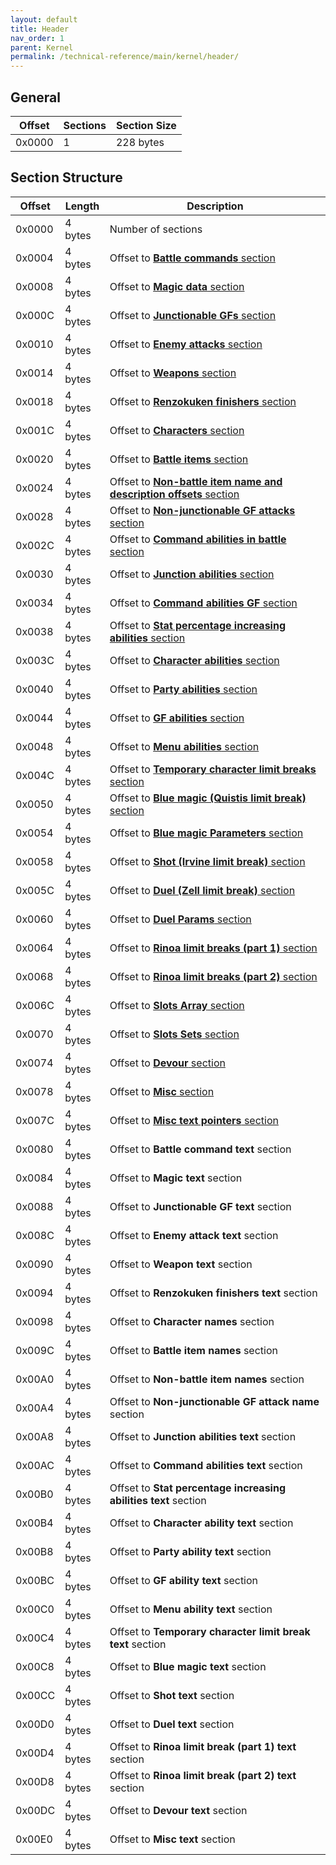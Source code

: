 ```yaml
---
layout: default
title: Header
nav_order: 1
parent: Kernel
permalink: /technical-reference/main/kernel/header/
---
```


## General

| Offset | Sections | Section Size |
|--------|----------|--------------|
| 0x0000 | 1        | 228 bytes    |

## Section Structure

| Offset | Length  | Description                                                                                                       |
|--------|---------|-------------------------------------------------------------------------------------------------------------------|
| 0x0000 | 4 bytes | Number of sections                                                                                                |
| 0x0004 | 4 bytes | Offset to [**Battle commands** section                              ](../battle-commands)                         |
| 0x0008 | 4 bytes | Offset to [**Magic data** section                                   ](../magic)                                   |
| 0x000C | 4 bytes | Offset to [**Junctionable GFs** section                             ](../junctionable-GFs)                        |
| 0x0010 | 4 bytes | Offset to [**Enemy attacks** section                                ](../enemy-attacks)                           |
| 0x0014 | 4 bytes | Offset to [**Weapons** section                                      ](../weapons)                                 |
| 0x0018 | 4 bytes | Offset to [**Renzokuken finishers** section                         ](../renzokuken-finishers)                    |
| 0x001C | 4 bytes | Offset to [**Characters** section                                   ](../characters)                              |
| 0x0020 | 4 bytes | Offset to [**Battle items** section                                 ](../battle-items)                            |
| 0x0024 | 4 bytes | Offset to [**Non-battle item name and description offsets** section ](../non-battle-item-and-description-offsets) |
| 0x0028 | 4 bytes | Offset to [**Non-junctionable GF attacks** section                  ](../non-junctionable-GF-attacks)             |
| 0x002C | 4 bytes | Offset to [**Command abilities in battle** section                  ](../command-abilities-in-battle)             |
| 0x0030 | 4 bytes | Offset to [**Junction abilities** section                           ](../junction-abilities)                      |
| 0x0034 | 4 bytes | Offset to [**Command abilities GF** section                         ](../command-abilities-gf)                    |
| 0x0038 | 4 bytes | Offset to [**Stat percentage increasing abilities** section         ](../stat-percentage-increasin-abilities)     |
| 0x003C | 4 bytes | Offset to [**Character abilities** section                          ](../character-abilities)                     |
| 0x0040 | 4 bytes | Offset to [**Party abilities** section                              ](../party-abilities)                         |
| 0x0044 | 4 bytes | Offset to [**GF abilities** section                                 ](../gf-abilities)                            |
| 0x0048 | 4 bytes | Offset to [**Menu abilities** section                               ](../menu-abilities)                          |
| 0x004C | 4 bytes | Offset to [**Temporary character limit breaks** section             ](../temporary-character-limit-breaks)        |
| 0x0050 | 4 bytes | Offset to [**Blue magic (Quistis limit break)** section             ](../blue-magic)                              |
| 0x0054 | 4 bytes | Offset to [**Blue magic Parameters** section                        ](../blue-magic-parameters)                   |
| 0x0058 | 4 bytes | Offset to [**Shot (Irvine limit break)** section                    ](../shot-(irvine-limit-breaks))              |
| 0x005C | 4 bytes | Offset to [**Duel (Zell limit break)** section                      ](../duel-(zell-limit-breaks))                |
| 0x0060 | 4 bytes | Offset to [**Duel Params** section                                  ](../duel-params)                             |
| 0x0064 | 4 bytes | Offset to [**Rinoa limit breaks (part 1)** section                  ](../rinoa-commands)                          |
| 0x0068 | 4 bytes | Offset to [**Rinoa limit breaks (part 2)** section                  ](../rinoa-combine-limit-break)               |
| 0x006C | 4 bytes | Offset to [**Slots Array** section                                  ](../slots-array)                             |
| 0x0070 | 4 bytes | Offset to [**Slots Sets** section                                   ](../slots-seets)                             |
| 0x0074 | 4 bytes | Offset to [**Devour** section                                       ](../devour)                                  |
| 0x0078 | 4 bytes | Offset to [**Misc** section                                         ](../misc)                                    |
| 0x007C | 4 bytes | Offset to [**Misc text pointers** section                           ](../misc-text-pointers)                      |
| 0x0080 | 4 bytes | Offset to **Battle command text** section                                                                         |
| 0x0084 | 4 bytes | Offset to **Magic text** section                                                                                  |
| 0x0088 | 4 bytes | Offset to **Junctionable GF text** section                                                                        |
| 0x008C | 4 bytes | Offset to **Enemy attack text** section                                                                           |
| 0x0090 | 4 bytes | Offset to **Weapon text** section                                                                                 |
| 0x0094 | 4 bytes | Offset to **Renzokuken finishers text** section                                                                   |
| 0x0098 | 4 bytes | Offset to **Character names** section                                                                             |
| 0x009C | 4 bytes | Offset to **Battle item names** section                                                                           |
| 0x00A0 | 4 bytes | Offset to **Non-battle item names** section                                                                       |
| 0x00A4 | 4 bytes | Offset to **Non-junctionable GF attack name** section                                                             |
| 0x00A8 | 4 bytes | Offset to **Junction abilities text** section                                                                     |
| 0x00AC | 4 bytes | Offset to **Command abilities text** section                                                                      |
| 0x00B0 | 4 bytes | Offset to **Stat percentage increasing abilities text** section                                                   |
| 0x00B4 | 4 bytes | Offset to **Character ability text** section                                                                      |
| 0x00B8 | 4 bytes | Offset to **Party ability text** section                                                                          |
| 0x00BC | 4 bytes | Offset to **GF ability text** section                                                                             |
| 0x00C0 | 4 bytes | Offset to **Menu ability text** section                                                                           |
| 0x00C4 | 4 bytes | Offset to **Temporary character limit break text** section                                                        |
| 0x00C8 | 4 bytes | Offset to **Blue magic text** section                                                                             |
| 0x00CC | 4 bytes | Offset to **Shot text** section                                                                                   |
| 0x00D0 | 4 bytes | Offset to **Duel text** section                                                                                   |
| 0x00D4 | 4 bytes | Offset to **Rinoa limit break (part 1) text** section                                                             |
| 0x00D8 | 4 bytes | Offset to **Rinoa limit break (part 2) text** section                                                             |
| 0x00DC | 4 bytes | Offset to **Devour text** section                                                                                 |
| 0x00E0 | 4 bytes | Offset to **Misc text** section                                                                                   |
